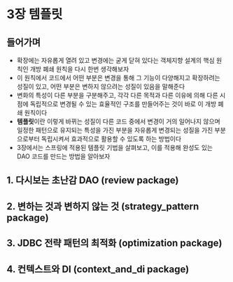 # 3장 템플릿

## 들어가며

- 확장에는 자유롭게 열려 있고 변경에는 굳게 닫혀 있다는 객체지향 설계의 핵심 원칙인 개방 폐쇄 원칙을 다시 한번 생각해보자
- 이 원칙에서 코드에서 어떤 부분은 변경을 통해 그 기능이 다양해지고 확장하려는 성질이 있고, 어떤 부분은 변하지 않으려는 성질이 있음을 말해준다
- 변화의 특성이 다른 부분을 구분해주고, 각각 다른 목적과 다른 이유에 의해 다른 시점에 독립적으로 변경될 수 있는 효율적인 구조를 만들어주는 것이 바로 이 개방 폐쇄 원칙이다
- <b>템플릿</b>이란 이렇게 바뀌는 성질이 다른 코드 중에서 변경이 거의 일어나지 않으며 일정한 패턴으로 유지되는 특성을 가진 부분을 자유롭게 변경되는 성질을 가진 부분으로부터 독립시켜서 효과적으로 활용할 수
  있도록 하는 방법이다
- 3장에서는 스프링에 적용된 템플릿 기법을 살펴보고, 이를 적용해 완성도 있는 DAO 코드를 만드는 방법을 알아보자

## 1. 다시보는 초난감 DAO (review package)

## 2. 변하는 것과 변하지 않는 것 (strategy_pattern package)

## 3. JDBC 전략 패턴의 최적화 (optimization package)

## 4. 컨텍스트와 DI (context_and_di package)